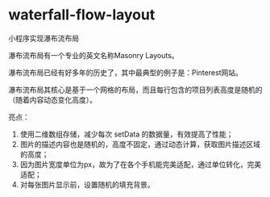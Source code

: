 # waterfall-flow-layout
小程序实现瀑布流布局

瀑布流布局有一个专业的英文名称Masonry Layouts。

瀑布流布局已经有好多年的历史了，其中最典型的例子是：Pinterest网站。

瀑布流布局其核心是基于一个网格的布局，而且每行包含的项目列表高度是随机的（随着内容动态变化高度）。

亮点：
1. 使用二维数组存储，减少每次 setData 的数据量，有效提高了性能；
2. 图片的描述内容也是随机的，高度不固定，通过动态计算，获取图片描述区域的高度；
3. 因为图片宽度单位为px，故为了在各个手机能完美适配，通过单位转化，完美适配；
4. 对每张图片显示前，设置随机的填充背景。